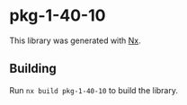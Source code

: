 # pkg-1-40-10

This library was generated with [Nx](https://nx.dev).

## Building

Run `nx build pkg-1-40-10` to build the library.
